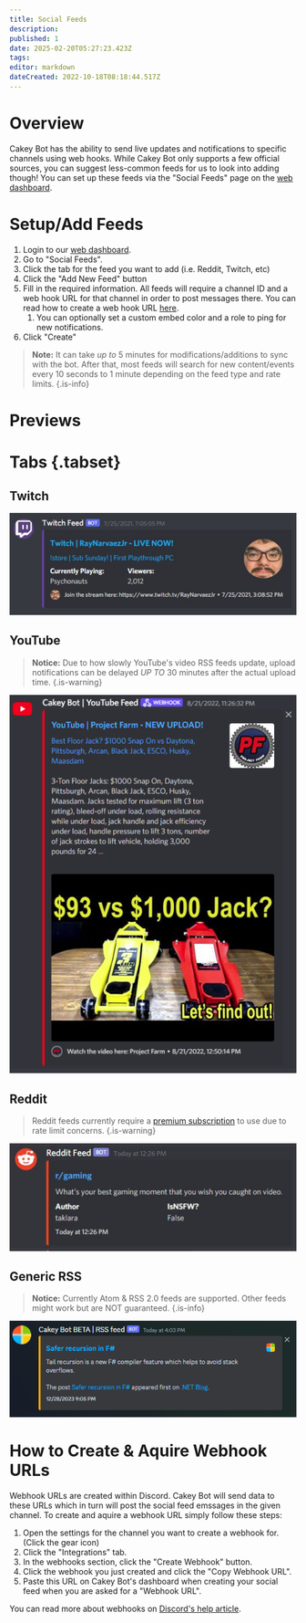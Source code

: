 ```yaml
---
title: Social Feeds
description: 
published: 1
date: 2025-02-20T05:27:23.423Z
tags: 
editor: markdown
dateCreated: 2022-10-18T08:18:44.517Z
---
```


# Overview

Cakey Bot has the ability to send live updates and notifications to specific channels using web hooks. While Cakey Bot only supports a few official sources, you can suggest less-common feeds for us to look into adding though! You can set up these feeds via the "Social Feeds" page on the [web dashboard](https://cakey.bot/dashboard/public).

# Setup/Add Feeds

1. Login to our [web dashboard](https://cakey.bot/dashboard/public/).
2. Go to "Social Feeds".
3. Click the tab for the feed you want to add (i.e. Reddit, Twitch, etc)
4. Click the "Add New Feed" button
5. Fill in the required information. All feeds will require a channel ID and a web hook URL for that channel in order to post messages there. You can read how to create a web hook URL [here](https://support.discord.com/hc/en-us/articles/228383668-Intro-to-Webhooks).
   1. You can optionally set a custom embed color and a role to ping for new notifications.
6. Click "Create"

> **Note:** It can take _up to_ 5 minutes for modifications/additions to sync with the bot. After that, most feeds will search for new content/events every 10 seconds to 1 minute depending on the feed type and rate limits.
{.is-info}

# Previews
# Tabs {.tabset}
## Twitch
![](/twitch.png)

## YouTube
> **Notice:** Due to how slowly YouTube's video RSS feeds update, upload notifications can be delayed _UP TO_ 30 minutes after the actual upload time. &#x20;
{.is-warning}

![](/youtube2.png)

## Reddit
> Reddit feeds currently require a [premium subscription](https://cakey.bot/premium.php) to use due to rate limit concerns.
{.is-warning}

![](/reddit.png)

## Generic RSS 
> **Notice:** Currently Atom & RSS 2.0 feeds are supported. Other feeds might work but are NOT guaranteed.
{.is-info}

![](/image_(11).png)

# How to Create & Aquire Webhook URLs
Webhook URLs are created within Discord. Cakey Bot will send data to these URLs which in turn will post the social feed emssages in the given channel. To create and aquire a webhook URL simply follow these steps: 
1. Open the settings for the channel you want to create a webhook for. (Click the gear icon)
2. Click the "Integrations" tab.
3. In the webhooks section, click the "Create Webhook" button.
4. Click the webhook you just created and click the "Copy Webhook URL".
5. Paste this URL on Cakey Bot's dashboard when creating your social feed when you are asked for a "Webhook URL".

You can read more about webhooks on [Discord's help article](https://support.discord.com/hc/en-us/articles/228383668-Intro-to-Webhooks).